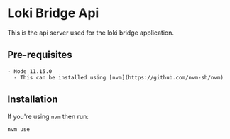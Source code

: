 # Loki Bridge Api

This is the api server used for the loki bridge application.

## Pre-requisites
    - Node 11.15.0
      - This can be installed using [nvm](https://github.com/nvm-sh/nvm)

## Installation

If you're using `nvm` then run:
```
nvm use
```


